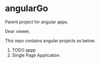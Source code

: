 # angularGo
Parent project for angular apps.

Dear viewer,

This repo contains angular projects as below.
1.  TODO appp
2. Single Page Application

